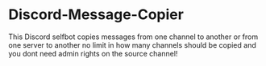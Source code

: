 # Discord-Message-Copier
This Discord selfbot copies messages from one channel to another or from one server to another no limit in how many channels should be copied and you dont need admin rights on the source channel!
